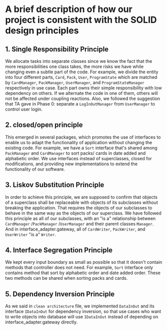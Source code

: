 # A brief description of how our project is consistent with the SOLID design principles

## 1. Single Responsibility Principle
We allocate tasks into separate classes since we know the fact that the more responsibilities one class takes, 
the more risks we have while changing even a subtle part of the code. For example, we divide the entity into four different parts,
`Card`, `Pack`, `User`, `ProgramState` which are matched by `CardManager`, `PackManager`, `UserManager`, and `ProgramStateManager`
respectively in use case. Each part owns their simple responsibility with low dependency on others. 
If we alternate the code in one of them, others will not be affected under coupling reactions. 
Also, we followed the suggestion that TA gave in Phase 0: separate a `LogInOutManager` from `UserManager` to control user login.

## 2. closed/open principle
This emerged in several packages, which promotes the use of interfaces to enable us to adapt the functionality of application
without changing the existing code. For example, we have a `Sort` interface that's shared among `PackManager` and `CardManager`
to sort packs/ cards in date added and alphabetic order. We use interfaces instead of superclasses, closed for modifications,
and providing new implementations to extend the functionality of our software.

## 3. Liskov Substitution Principle
In order to achieve this principle, we are supposed to confirm that objects of a superclass shall be replaceable with
objects of its subclasses without breaking the application. That requires the objects of our subclasses to behave
in the same way as the objects of our superclass. We have followed this principle as all of our subclasses,
with an "is a" relationship between `CardManager` /`PackManager` /`UserManager` and their parent classes `Manager`.
And in interface_adapter.gateway, all of `CardWriter`, `PackWriter`, and `UserWriter` "is a" `Writer`.

## 4. Interface Segregation Principle
We kept every input boundary as small as possible so that it doesn't contain methods that controller does not need.
For example, `Sort` interface only contains method that sort by alphabetic order and date added order.
These two methods can be shared when sorting packs and cards.

## 5. Dependency Inversion Principle
As we said in `clean architecture` file, we implemented `DataInOut` and its interface `IDataInOut` for dependency inversion,
so that use cases who want to write objects into database will use `IDataInOut` instead of depending on interface_adapter.gateway directly.
